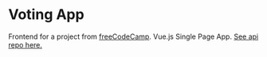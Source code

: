 # Voting App

Frontend for a project from [freeCodeCamp](https://www.freecodecamp.org/challenges/build-a-voting-app). Vue.js Single Page App. [See api repo here.](https://github.com/kuba-jablonski/fcc-voting-app--server)